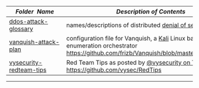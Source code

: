|&nbsp;&nbsp;&nbsp;&nbsp;_Folder&nbsp;&nbsp;Name_&nbsp;&nbsp;&nbsp;&nbsp;| _Description of Contents_
|:----------------|--------------------------------------------------------------------------------------------------------------------------------------------------------
| [ddos-attack-glossary](ddos-attack-glossary) |  names/descriptions of distributed [denial of service attacks](https://wikipedia.org/wiki/Denial-of-service_attack) 
| [vanquish-attack-plan](vanquish-attack-plan) |  configuration file for Vanquish, a [Kali](https://kali.org "Penetration Testing and Ethical Hacking Linux Distribution") Linux based enumeration orchestrator <https://github.com/frizb/Vanquish/blob/master/attackplan.ini> 
| [vysecurity-redteam-tips](vysecurity-redteam-tips) |  Red Team Tips as posted by [@vysecurity on Twitter](https://twitter.com/vysecurity) <https://github.com/vysec/RedTips> 

* * *

